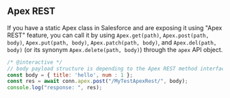 ---
---

## Apex REST

If you have a static Apex class in Salesforce and are exposing it using "Apex REST" feature,
you can call it by using `Apex.get(path)`, `Apex.post(path, body)`, `Apex.put(path, body)`,
`Apex.patch(path, body)`, and `Apex.del(path, body)` (or its synonym `Apex.delete(path, body)`)
through the `apex` API object.

```javascript
/* @interactive */
// body payload structure is depending to the Apex REST method interface.
const body = { title: 'hello', num : 1 };
const res = await conn.apex.post("/MyTestApexRest/", body);
console.log("response: ", res);
```



